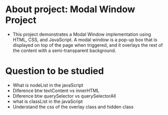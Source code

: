 # About project: Modal Window Project

- This project demonstrates a Modal Window implementation using HTML, CSS, and JavaScript. A modal window is a pop-up box that is displayed on top of the page when triggered, and it overlays the rest of the content with a semi-transparent background.

# Question to be studied

- What is nodeList in the javaScript
- Diference btw textContent vs innerHTML
- Diference btw querySelector vs querySelectorAll
- what is classList in the javaScript
- Understand the css of the overlay class and hidden class

